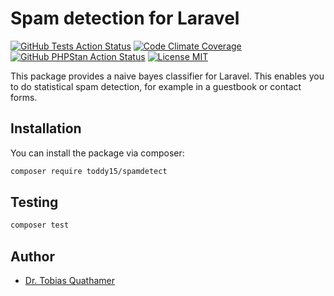 # Spam detection for Laravel

[![GitHub Tests Action Status](https://img.shields.io/github/workflow/status/toddy15/spamdetect/run-tests?label=Tests)](https://github.com/toddy15/spamdetect/actions?query=workflow%3Arun-tests+branch%3Amain)
[![Code Climate Coverage](https://img.shields.io/codeclimate/coverage-letter/toddy15/spamdetect?label=Code%20Coverage)](https://codeclimate.com/github/toddy15/spamdetect)
[![GitHub PHPStan Action Status](https://img.shields.io/github/workflow/status/toddy15/spamdetect/PHPStan?label=PHPStan%20Level%208)](https://github.com/toddy15/spamdetect/actions?query=workflow%3Aphpstan+branch%3Amain)
[![License MIT](https://img.shields.io/github/license/toddy15/spamdetect?color=brightgreen&label=License)](https://github.com/toddy15/spamdetect/LICENSE.md)

This package provides a naive bayes classifier for Laravel.
This enables you to do statistical spam detection,
for example in a guestbook or contact forms.

## Installation

You can install the package via composer:

```bash
composer require toddy15/spamdetect
```

## Testing

```bash
composer test
```

## Author

- [Dr. Tobias Quathamer](https://github.com/toddy15)
